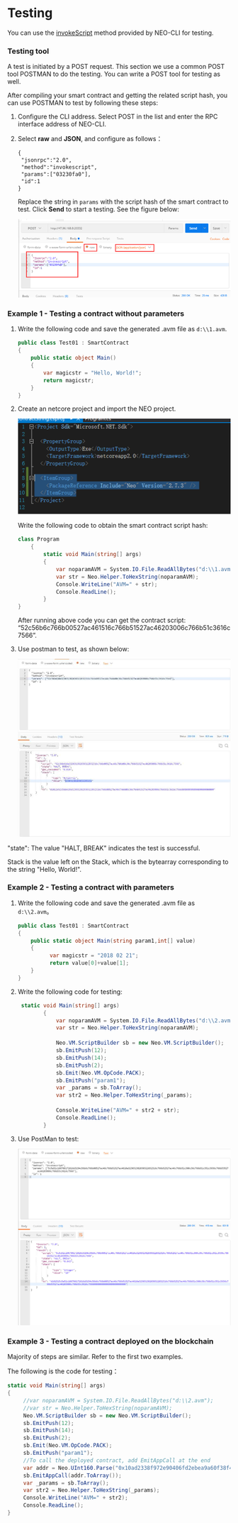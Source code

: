 # Testing

You can use the [invokeScript](../reference/rpc/latest-version/api/invokescript.md) method provided by NEO-CLI for testing.

### Testing tool

A test is initiated by a POST request. This section we use a common POST tool POSTMAN to do the  testing. You can write a POST tool for testing as well. 

After compiling your smart contract and getting the related script hash, you can use POSTMAN to test by following these steps:

1. Configure the CLI address. Select POST in the list and enter the RPC interface address of NEO-CLI.

2. Select **raw** and **JSON**, and configure as follows：

   ```
   {
    "jsonrpc":"2.0",
    "method":"invokescript",
    "params":["03230fa0"],
    "id":1
   }
   ```

   Replace the string in `params` with the script hash of the smart contract to test. Click **Send** to start a testing. See the figure below:

   ![img](../assets/test1.png)

###  Example 1 - Testing a contract without parameters

1. Write the following code and save the generated .avm file as  `d:\\1.avm`.

    ```c#
    public class Test01 : SmartContract
    {
        public static object Main()
        {
            var magicstr = "Hello, World!";
            return magicstr;
        }
    }
    ```


2. Create an netcore project and import the NEO project. 

   ![img](../assets/test2.png)

   Write the following code to obtain the smart contract script hash:

   ```c#
   class Program
       {
           static void Main(string[] args)
           {
               var noparamAVM = System.IO.File.ReadAllBytes("d:\\1.avm");
               var str = Neo.Helper.ToHexString(noparamAVM);
               Console.WriteLine("AVM=" + str);
               Console.ReadLine();
           }
   }
   ```

   After running above code you can get the contract script:       “52c56b6c766b00527ac461516c766b51527ac46203006c766b51c3616c7566”.

3. Use postman to test, as shown below:

   ![img](../assets/test3.png)

"state": The value "HALT, BREAK" indicates the test is successful. 

Stack is the value left on the Stack, which is the bytearray corresponding to the string "Hello, World!".

###  Example 2 - Testing a contract with parameters

1. Write the following code and save the generated .avm file as `d:\\2.avm`。

   ```c#
   public class Test01 : SmartContract
   {
       public static object Main(string param1,int[] value)
       {
             var magicstr = "2018 02 21";
             return value[0]+value[1];
       }
   }
   ```


2. Write the following code for testing:

   ```c#
    static void Main(string[] args)
           {
               var noparamAVM = System.IO.File.ReadAllBytes("d:\\2.avm");
               var str = Neo.Helper.ToHexString(noparamAVM);

               Neo.VM.ScriptBuilder sb = new Neo.VM.ScriptBuilder();
               sb.EmitPush(12);
               sb.EmitPush(14);
               sb.EmitPush(2);
               sb.Emit(Neo.VM.OpCode.PACK);
               sb.EmitPush("param1");
               var _params = sb.ToArray();
               var str2 = Neo.Helper.ToHexString(_params);

               Console.WriteLine("AVM=" + str2 + str);
               Console.ReadLine();
           }
   ```

3. Use PostMan to test:

   ![img](../assets/test4.png)


### Example 3 - Testing a contract deployed on the blockchain

Majority of steps are similar. Refer to the first two examples.

The following is the code for testing：

```c#
static void Main(string[] args)
{
     //var noparamAVM = System.IO.File.ReadAllBytes("d:\\2.avm");
     //var str = Neo.Helper.ToHexString(noparamAVM);
     Neo.VM.ScriptBuilder sb = new Neo.VM.ScriptBuilder();
     sb.EmitPush(12);
     sb.EmitPush(14);
     sb.EmitPush(2);
     sb.Emit(Neo.VM.OpCode.PACK);
     sb.EmitPush("param1");
     //To call the deployed contract, add EmitAppCall at the end
     var addr = Neo.UInt160.Parse("0x10ad2338f972e90406fd2ebea9a60f38f4aebd53");
     sb.EmitAppCall(addr.ToArray());
     var _params = sb.ToArray();
     var str2 = Neo.Helper.ToHexString(_params);
     Console.WriteLine("AVM=" + str2);
     Console.ReadLine();
}
```

